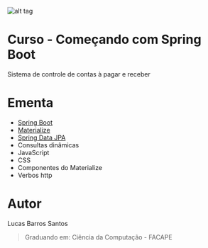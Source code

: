 ![alt tag](https://raw.githubusercontent.com/lucasbarrossantos/SpringBootAndMaterialize/master/index.png)

# Curso - Começando com Spring Boot
Sistema de controle de contas à pagar e receber

# Ementa
* [Spring Boot](http://spring.io/)
* [Materialize](http://materializecss.com/) 
* [Spring Data JPA](http://docs.spring.io/spring-data/jpa/docs/1.11.3.RELEASE/reference/html/)
* Consultas dinâmicas
* JavaScript
* CSS
* Componentes do Materialize
* Verbos http

# Autor
Lucas Barros Santos
> Graduando em: Ciência da Computação - FACAPE
